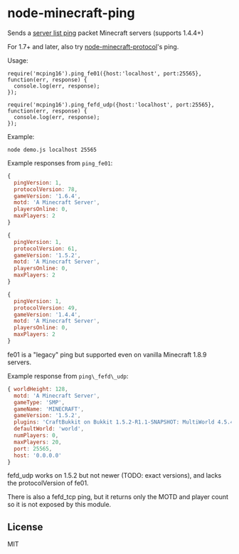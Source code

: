 # node-minecraft-ping

Sends a [server list ping](http://wiki.vg/Server_List_Ping#1.6) packet Minecraft servers (supports 1.4.4+)

For 1.7+ and later, also try [node-minecraft-protocol](https://github.com/PrismarineJS/node-minecraft-protocol)'s ping.

Usage:

    require('mcping16').ping_fe01({host:'localhost', port:25565}, function(err, response) {
      console.log(err, response);
    });

    require('mcping16').ping_fefd_udp({host:'localhost', port:25565}, function(err, response) {
      console.log(err, response);
    });

Example:

    node demo.js localhost 25565

Example responses from `ping_fe01`:

```javascript
{
  pingVersion: 1,
  protocolVersion: 78,
  gameVersion: '1.6.4',
  motd: 'A Minecraft Server',
  playersOnline: 0,
  maxPlayers: 2
}

{
  pingVersion: 1,
  protocolVersion: 61,
  gameVersion: '1.5.2',
  motd: 'A Minecraft Server',
  playersOnline: 0,
  maxPlayers: 2
}

{
  pingVersion: 1,
  protocolVersion: 49,
  gameVersion: '1.4.4',
  motd: 'A Minecraft Server',
  playersOnline: 0,
  maxPlayers: 2
}
```

fe01 is a "legacy" ping but supported even on vanilla Minecraft 1.8.9 servers.

Example response from `ping\_fefd\_udp`:

```javascript
{ worldHeight: 128,
  motd: 'A Minecraft Server',
  gameType: 'SMP',
  gameName: 'MINECRAFT',
  gameVersion: '1.5.2',
  plugins: 'CraftBukkit on Bukkit 1.5.2-R1.1-SNAPSHOT: MultiWorld 4.5.4; SilkSpawners 3.2.2; OpenInv 2.0.2; EnchantMore 2.0; WorldEdit 5.5.6',
  defaultWorld: 'world',
  numPlayers: 0,
  maxPlayers: 20,
  port: 25565,
  host: '0.0.0.0'
}
```

fefd_udp works on 1.5.2 but not newer (TODO: exact versions), and lacks the protocolVersion of fe01.

There is also a fefd_tcp ping, but it returns only the MOTD and player count so it is not exposed by this module.

## License

MIT

